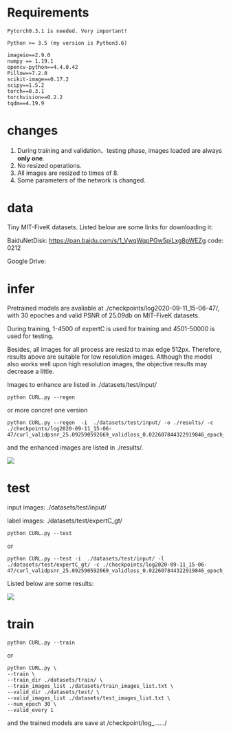 # Requirements

```
Pytorch0.3.1 is needed. Very important!

Python >= 3.5 (my version is Python3.6)

imageio==2.9.0
numpy == 1.19.1
opencv-python==4.4.0.42
Pillow==7.2.0
scikit-image==0.17.2
scipy==1.5.2
torch==0.3.1
torchvision==0.2.2
tqdm==4.19.9
```



# changes

1. During training and validation、testing phase, images loaded are always **only one**.
2. No resized operations.
3. All images are resized to times of 8.
4. Some parameters of the network is changed.





# data

Tiny MIT-FiveK datasets. Listed below are some links for downloading it:

BaiduNetDisk: https://pan.baidu.com/s/1_VwqWqpPGw5piLxg8pWEZg    code: 0212

Google Drive: 



# infer

Pretrained models are avaliable at ./checkpoints/log2020-09-11_15-06-47/, with 30 epoches and valid PSNR of 25.09db on MIT-FiveK datasets.

During training, 1-4500 of expertC is used for training and 4501-50000 is used for testing.

Besides, all images for all process are resizd to max edge 512px. Therefore, results above are suitable for low resolution images. Although the model also works well upon high resolution images, the objective results may decrease a little.

Images to enhance are listed in ./datasets/test/input/

```shell
python CURL.py --regen
```

or more concret one version

```shell
python CURL.py --regen  -i  ./datasets/test/input/ -o ./results/ -c ./checkpoints/log2020-09-11_15-06-47/curl_validpsnr_25.092590592669_validloss_0.022607844322919846_epoch_30_model.pt
```

and the enhanced images are listed in ./results/.

![](./images/Snipaste_2020-09-12_16-03-34.jpg)



# test

input images:  ./datasets/test/input/

label images:  ./datasets/test/expertC_gt/

```shell
python CURL.py --test
```

or 

```shell
python CURL.py --test -i  ./datasets/test/input/ -l ./datasets/test/expertC_gt/ -c ./checkpoints/log2020-09-11_15-06-47/curl_validpsnr_25.092590592669_validloss_0.022607844322919846_epoch_30_model.pt
```

Listed below are some results:

![](./images/Snipaste_2020-09-12_16-04-53.jpg)



# train

```shell
python CURL.py --train
```

or

```shell
python CURL.py \
--train \
--train_dir ./datasets/train/ \
--train_images_list ./datasets/train_images_list.txt \
--valid_dir ./datasets/test/ \
--valid_images_list ./datasets/test_images_list.txt \
--num_epoch 30 \
--valid_every 1
```

and the trained models are save at /checkpoint/log_....../
